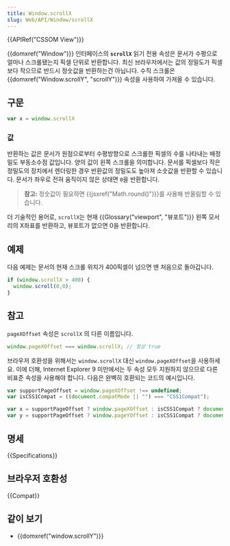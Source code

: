 ```yaml
---
title: Window.scrollX
slug: Web/API/Window/scrollX
---
```


{{APIRef("CSSOM View")}}

{{domxref("Window")}} 인터페이스의 **`scrollX`** 읽기 전용 속성은 문서가 수평으로 얼마나 스크롤됐는지 픽셀 단위로 반환합니다. 최신 브라우저에서는 값의 정밀도가 픽셀보다 작으므로 반드시 정숫값을 반환하는건 아닙니다. 수직 스크롤은 {{domxref("Window.scrollY", "scrollY")}} 속성을 사용하여 가져올 수 있습니다.

## 구문

```js
var x = window.scrollX
```

### 값

반환하는 값은 문서가 원점으로부터 수평방향으로 스크롤한 픽셀의 수를 나타내는 배정밀도 부동소수점 값입니다. 양의 값이 왼쪽 스크롤을 의미합니다. 문서를 픽셀보다 작은 정밀도의 장치에서 렌더링한 경우 반환값의 정밀도도 높아져 소숫값을 반환할 수 있습니다. 문서가 좌우로 전혀 움직이지 않은 상태면 `0`을 반환합니다.

> **참고:** 정숫값이 필요하면 {{jsxref("Math.round()")}}를 사용해 반올림할 수 있습니다.

더 기술적인 용어로, `scrollX`는 현재 {{Glossary("viewport", "뷰포트")}} 왼쪽 모서리의 X좌표를 반환하고, 뷰포트가 없으면 0을 반환합니다.

## 예제

다음 예제는 문서의 현재 스크롤 위치가 400픽셀이 넘으면 맨 처음으로 돌아갑니다.

```js
if (window.scrollX > 400) {
  window.scroll(0,0);
}
```

## 참고

`pageXOffset` 속성은 `scrollX` 의 다른 이름입니다.

```js
window.pageXOffset === window.scrollX; // 항상 true
```

브라우저 호환성을 위해서는 `window.scrollX` 대신 `window.pageXOffset`을 사용하세요. 이에 더해, Internet Explorer 9 미만에서는 두 속성 모두 지원하지 않으므로 다른 비표준 속성을 사용해야 합니다. 다음은 완벽히 호환되는 코드의 예시입니다.

```js
var supportPageOffset = window.pageXOffset !== undefined;
var isCSS1Compat = ((document.compatMode || "") === "CSS1Compat");

var x = supportPageOffset ? window.pageXOffset : isCSS1Compat ? document.documentElement.scrollLeft : document.body.scrollLeft;
var y = supportPageOffset ? window.pageYOffset : isCSS1Compat ? document.documentElement.scrollTop : document.body.scrollTop;
```

## 명세

{{Specifications}}

## 브라우저 호환성

{{Compat}}

## 같이 보기

- {{domxref("window.scrollY")}}
